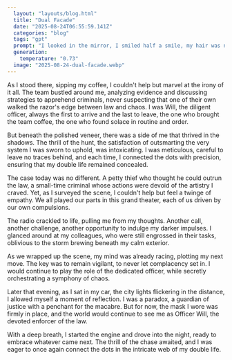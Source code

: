 ```yaml
---
  layout: "layouts/blog.html"
  title: "Dual Facade"
  date: "2025-08-24T06:55:59.141Z"
  categories: "blog"
  tags: "gpt"
  prompt: "I looked in the mirror, I smiled half a smile, my hair was neat and my clothes were clean, and yesterday I was at the gym, it's important to exercise, a healthy lifestyle is a must.\r\nI made myself a hamburger, the meat without a bun of course, and a salad on the side, I sat down and took a bite of the food.\r\n(The phone rang)\r\nIn the other nest, hey, Will, we have a problem here\r\nI answered, I'm coming\r\nI kept my other dishes with the clerk, I hid them and left the house\r\nHey, Will, one of the neighbors said\r\nI tightened my smile and waved, hey\r\n(I got in the car) and drove off (before I arrived, I bought the team coffee, we have to be friendly to keep up appearances)\r\nI arrived\r\nI handed out the coffee to the team\r\nHey, Will!\r\nHey, I answered, do we have anything interesting?\r\nOne of the police officers said, \"Just some guy who thought he could escape is in prison.\"\r\nI giggled, \"Amateur crimes,\" I said to myself... \"Only that I'm a serial killer that no one knows about.\"\r\nI liked connecting the dots."
  generation: 
    temperature: "0.73"
  image: "2025-08-24-dual-facade.webp"
---
```

As I stood there, sipping my coffee, I couldn't help but marvel at the irony of it all. The team bustled around me, analyzing evidence and discussing strategies to apprehend criminals, never suspecting that one of their own walked the razor's edge between law and chaos. I was Will, the diligent officer, always the first to arrive and the last to leave, the one who brought the team coffee, the one who found solace in routine and order.

But beneath the polished veneer, there was a side of me that thrived in the shadows. The thrill of the hunt, the satisfaction of outsmarting the very system I was sworn to uphold, was intoxicating. I was meticulous, careful to leave no traces behind, and each time, I connected the dots with precision, ensuring that my double life remained concealed.

The case today was no different. A petty thief who thought he could outrun the law, a small-time criminal whose actions were devoid of the artistry I craved. Yet, as I surveyed the scene, I couldn't help but feel a twinge of empathy. We all played our parts in this grand theater, each of us driven by our own compulsions.

The radio crackled to life, pulling me from my thoughts. Another call, another challenge, another opportunity to indulge my darker impulses. I glanced around at my colleagues, who were still engrossed in their tasks, oblivious to the storm brewing beneath my calm exterior.

As we wrapped up the scene, my mind was already racing, plotting my next move. The key was to remain vigilant, to never let complacency set in. I would continue to play the role of the dedicated officer, while secretly orchestrating a symphony of chaos.

Later that evening, as I sat in my car, the city lights flickering in the distance, I allowed myself a moment of reflection. I was a paradox, a guardian of justice with a penchant for the macabre. But for now, the mask I wore was firmly in place, and the world would continue to see me as Officer Will, the devoted enforcer of the law.

With a deep breath, I started the engine and drove into the night, ready to embrace whatever came next. The thrill of the chase awaited, and I was eager to once again connect the dots in the intricate web of my double life.
